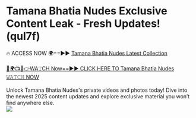 # Tamana Bhatia Nudes Exclusive Content Leak - Fresh Updates! (qul7f)

🔥 ACCESS NOW 🌍==►► <a href="https://tinyurl.com/2mz8nhtm" rel="nofollow">Tamana Bhatia Nudes Latest Collection</a>
<br><br>
[🔴🌍📺📱👉WA𝚃CH Now==►► CLICK HERE TO Tamana Bhatia Nudes 𝚆𝙰𝚃𝙲𝙷 NOW](https://tinyurl.com/2mz8nhtm)
<br><br>
Unlock Tamana Bhatia Nudes's private videos and photos today! Dive into the newest 2025 content updates and explore exclusive material you won’t find anywhere else.
<br>
<a href="https://tinyurl.com/2mz8nhtm" rel="nofollow" data-target="animated-image.originalLink"><img src="https://camo.githubusercontent.com/8a4f000d20f83aca3bf7ec5f350d767afa0574a8a352519fd8cfa583a6f93a33/68747470733a2f2f692e696d6775722e636f6d2f644a486b345a712e676966" data-canonical-src="https://i.imgur.com/dJHk4Zq.gif" style="max-width: 100%; display: inline-block;" data-target="animated-image.originalImage"></a>
<br>
